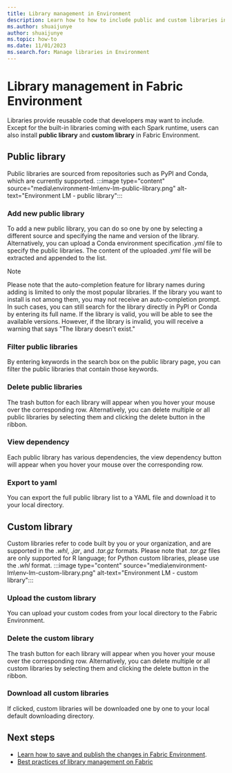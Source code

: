 ```yaml
---
title: Library management in Environment
description: Learn how to how to include public and custom libraries in the Environment.
ms.author: shuaijunye
author: shuaijunye
ms.topic: how-to
ms.date: 11/01/2023
ms.search.for: Manage libraries in Environment
---
```


# Library management in Fabric Environment

Libraries provide reusable code that developers may want to include. Except for the built-in libraries coming with each Spark runtime, users can also install **public library** and **custom library** in Fabric Environment.

## Public library

Public libraries are sourced from repositories such as PyPI and Conda, which are currently supported.
:::image type="content" source="media\environment-lm\env-lm-public-library.png" alt-text="Environment LM - public library":::

### Add new public library

To add a new public library, you can do so one by one by selecting a different source and specifying the name and version of the library. Alternatively, you can upload a Conda environment specification *.yml* file to specify the public libraries. The content of the uploaded *.yml* file will be extracted and appended to the list.

> [!NOTE]
> Please note that the auto-completion feature for library names during adding is limited to only the most popular libraries. If the library you want to install is not among them, you may not receive an auto-completion prompt. In such cases, you can still search for the library directly in PyPI or Conda by entering its full name. If the library is valid, you will be able to see the available versions. However, if the library is invalid, you will receive a warning that says "The library doesn't exist."

### Filter public libraries

By entering keywords in the search box on the public library page, you can filter the public libraries that contain those keywords.

### Delete public libraries

The trash button for each library will appear when you hover your mouse over the corresponding row. Alternatively, you can delete multiple or all public libraries by selecting them and clicking the delete button in the ribbon.

### View dependency

Each public library has various dependencies, the view dependency button will appear when you hover your mouse over the corresponding row.

### Export to yaml

You can export the full public library list to a YAML file and download it to your local directory.

## Custom library

Custom libraries refer to code built by you or your organization, and are supported in the *.whl*, *.jar*, and *.tar.gz* formats. Please note that *.tar.gz* files are only supported for R language; for Python custom libraries, please use the *.whl* format.
:::image type="content" source="media\environment-lm\env-lm-custom-library.png" alt-text="Environment LM - custom library":::

### Upload the custom library

You can upload your custom codes from your local directory to the Fabric Environment.

### Delete the custom library

The trash button for each library will appear when you hover your mouse over the corresponding row. Alternatively, you can delete multiple or all custom libraries by selecting them and clicking the delete button in the ribbon.

### Download all custom libraries

If clicked, custom libraries will be downloaded one by one to your local default downloading directory.

## Next steps

- [Learn how to save and publish the changes in Fabric Environment](create-and-use-environment.md\#save-and-publish-the-changes).
- [Best practices of library management on Fabric](library-management.md)
